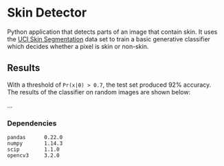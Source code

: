 # Skin Detector
Python application that detects parts of an image that contain skin. It uses the [UCI Skin Segmentation](https://archive.ics.uci.edu/ml/datasets/skin+segmentation) data set to train a basic generative classifier which decides whether a pixel is skin or non-skin.

## Results
With a threshold of `Pr(x|θ) > 0.7`, the test set produced 92% accuracy. The results of the classifier on random images are shown below:

...

### Dependencies
```
pandas      0.22.0
numpy       1.14.3
scip        1.1.0
opencv3     3.2.0
```
 
